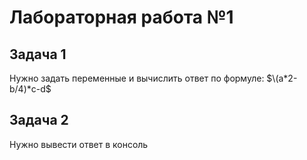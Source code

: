 # Лабораторная работа №1
## Задача 1
Нужно задать переменные и вычислить ответ по формуле: 
$\(a*2-b/4)*c-d$

## Задача 2
Нужно вывести ответ в консоль
